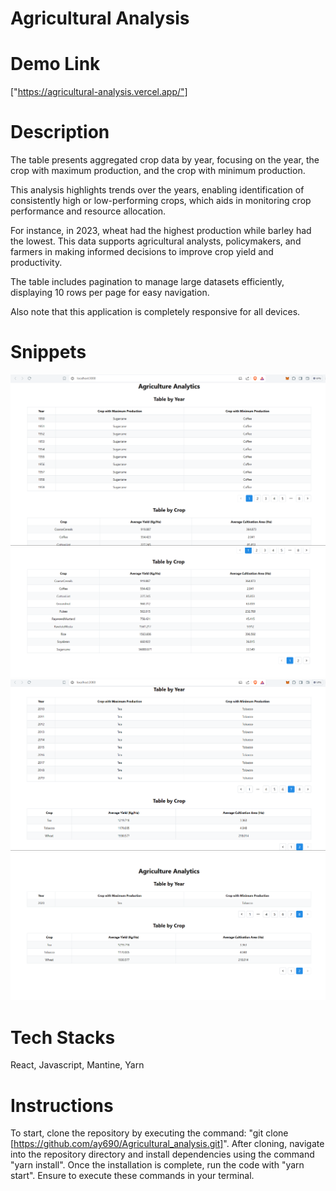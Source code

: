 # Agricultural Analysis

# Demo Link

["https://agricultural-analysis.vercel.app/"]


# Description

The table presents aggregated crop data by year, focusing on the year, the crop with maximum production, and the crop with minimum production.

This analysis highlights trends over the years, enabling identification of consistently high or low-performing crops, which aids in monitoring crop performance and resource allocation.

For instance, in 2023, wheat had the highest production while barley had the lowest. This data supports agricultural analysts, policymakers, and farmers in making informed decisions to improve crop yield and productivity.

The table includes pagination to manage large datasets efficiently, displaying 10 rows per page for easy navigation.

Also note that this application is completely responsive for all devices.

# Snippets

<img src="/src/assets/img1.png" />
<img src="/src/assets/img2.png" />
<img src="/src/assets/img4.png" />
<img src="/src/assets/img3.png" />

# Tech Stacks

React, Javascript, Mantine, Yarn

# Instructions

To start, clone the repository by executing the command: "git clone [https://github.com/ay690/Agricultural_analysis.git]". After cloning, navigate into the repository directory and install dependencies using the command "yarn install". Once the installation is complete, run the code with "yarn start". Ensure to execute these commands in your terminal.
